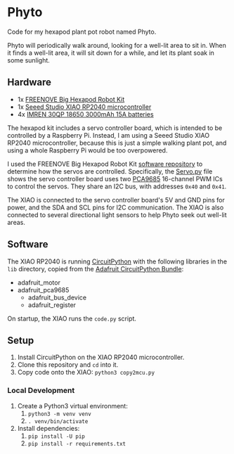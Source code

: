 # Phyto

Code for my hexapod plant pot robot named Phyto.

Phyto will periodically walk around, looking for a well-lit area to sit in.
When it finds a well-lit area, it will sit down for a while, and let its plant
soak in some sunlight.

## Hardware
- 1x [FREENOVE Big Hexapod Robot Kit](https://www.amazon.com/dp/B08M5DXS2P)
- 1x [Seeed Studio XIAO RP2040 microcontroller](https://www.seeedstudio.com/XIAO-RP2040-v1-0-p-5026.html)
- 4x [IMREN 30QP 18650 3000mAh 15A batteries](https://www.imrbatteries.com/imren-30qp-18650-3000mah-15a-battery/)

The hexapod kit includes a servo controller board, which is intended to be
controlled by a Raspberry Pi. Instead, I am using a Seeed Studio XIAO RP2040
microcontroller, because this is just a simple walking plant pot, and using a
whole Raspberry Pi would be too overpowered.

I used the FREENOVE Big Hexapod Robot Kit [software repository](https://github.com/Freenove/Freenove_Big_Hexapod_Robot_Kit_for_Raspberry_Pi)
to determine how the servos are controlled. Specifically, the
[Servo.py](https://github.com/Freenove/Freenove_Big_Hexapod_Robot_Kit_for_Raspberry_Pi/blob/master/Code/Server/Servo.py)
file shows the servo controller board uses two [PCA9685](https://www.nxp.com/docs/en/data-sheet/PCA9685.pdf)
16-channel PWM ICs to control the servos. They share an I2C bus, with addresses `0x40` and `0x41`.

The XIAO is connected to the servo controller board's 5V and GND pins for power,
and the SDA and SCL pins for I2C communication. The XIAO is also connected to
several directional light sensors to help Phyto seek out well-lit areas.

## Software

The XIAO RP2040 is running [CircuitPython](https://circuitpython.org/) with the
following libraries in the `lib` directory, copied from the
[Adafruit CircuitPython Bundle](https://github.com/adafruit/Adafruit_CircuitPython_Bundle):
- adafruit_motor
- adafruit_pca9685
  - adafruit_bus_device
  - adafruit_register

On startup, the XIAO runs the `code.py` script.

## Setup

1. Install CircuitPython on the XIAO RP2040 microcontroller.
2. Clone this repository and `cd` into it.
3. Copy code onto the XIAO: `python3 copy2mcu.py`

### Local Development

1. Create a Python3 virtual environment:
   1. `python3 -m venv venv`
   2. `. venv/bin/activate`
2. Install dependencies:
   1. `pip install -U pip`
   2. `pip install -r requirements.txt`
